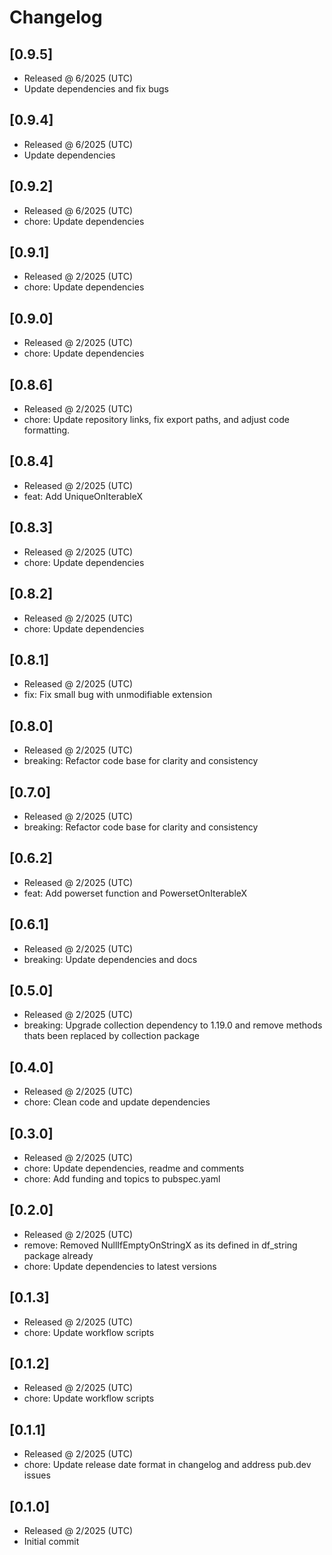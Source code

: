 # Changelog

## [0.9.5]

- Released @ 6/2025 (UTC)
- Update dependencies and fix bugs

## [0.9.4]

- Released @ 6/2025 (UTC)
- Update dependencies

## [0.9.2]

- Released @ 6/2025 (UTC)
- chore: Update dependencies

## [0.9.1]

- Released @ 2/2025 (UTC)
- chore: Update dependencies

## [0.9.0]

- Released @ 2/2025 (UTC)
- chore: Update dependencies

## [0.8.6]

- Released @ 2/2025 (UTC)
- chore: Update repository links, fix export paths, and adjust code formatting.

## [0.8.4]

- Released @ 2/2025 (UTC)
- feat: Add UniqueOnIterableX

## [0.8.3]

- Released @ 2/2025 (UTC)
- chore: Update dependencies

## [0.8.2]

- Released @ 2/2025 (UTC)
- chore: Update dependencies

## [0.8.1]

- Released @ 2/2025 (UTC)
- fix: Fix small bug with unmodifiable extension

## [0.8.0]

- Released @ 2/2025 (UTC)
- breaking: Refactor code base for clarity and consistency

## [0.7.0]

- Released @ 2/2025 (UTC)
- breaking: Refactor code base for clarity and consistency

## [0.6.2]

- Released @ 2/2025 (UTC)
- feat: Add powerset function and PowersetOnIterableX

## [0.6.1]

- Released @ 2/2025 (UTC)
- breaking: Update dependencies and docs

## [0.5.0]

- Released @ 2/2025 (UTC)
- breaking: Upgrade collection dependency to 1.19.0 and remove methods thats been replaced by collection package

## [0.4.0]

- Released @ 2/2025 (UTC)
- chore: Clean code and update dependencies

## [0.3.0]

- Released @ 2/2025 (UTC)
- chore: Update dependencies, readme and comments
- chore: Add funding and topics to pubspec.yaml

## [0.2.0]

- Released @ 2/2025 (UTC)
- remove: Removed NullIfEmptyOnStringX as its defined in df_string package already
- chore: Update dependencies to latest versions

## [0.1.3]

- Released @ 2/2025 (UTC)
- chore: Update workflow scripts

## [0.1.2]

- Released @ 2/2025 (UTC)
- chore: Update workflow scripts

## [0.1.1]

- Released @ 2/2025 (UTC)
- chore: Update release date format in changelog and address pub.dev issues

## [0.1.0]

- Released @ 2/2025 (UTC)
- Initial commit
